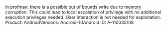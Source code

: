 In profman, there is a possible out of bounds write due to memory corruption. This could lead to local escalation of privilege with no additional execution privileges needed. User interaction is not needed for exploitation. Product: AndroidVersions: Android-10Android ID: A-110035108